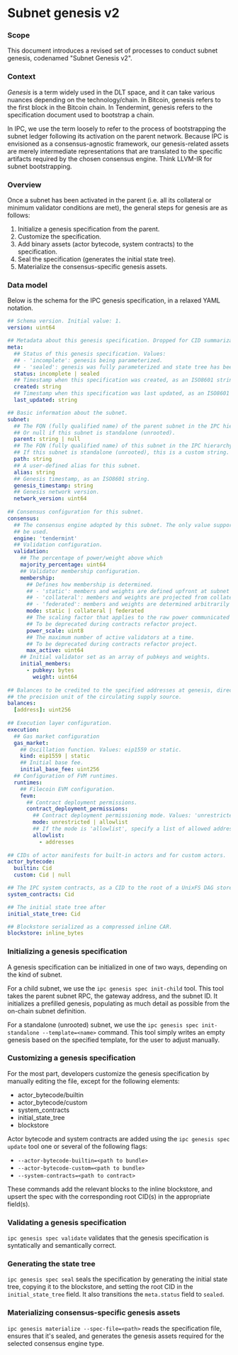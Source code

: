 # Subnet genesis v2

### Scope 

This document introduces a revised set of processes to conduct subnet genesis, codenamed "Subnet Genesis v2".  

### Context

_Genesis_ is a term widely used in the DLT space, and it can take various nuances depending on the technology/chain. 
In Bitcoin, genesis refers to the first block in the Bitcoin chain. In Tendermint, genesis refers to the specification
document used to bootstrap a chain.

In IPC, we use the term loosely to refer to the process of bootstrapping the subnet ledger following its activation on
the parent network. Because IPC is envisioned as a consensus-agnostic framework, our genesis-related assets are
merely intermediate representations that are translated to the specific artifacts required by the chosen consensus
engine. Think LLVM-IR for subnet bootstrapping.

### Overview

Once a subnet has been activated in the parent (i.e. all its collateral or minimum validator conditions are met), the
general steps for genesis are as follows:

1. Initialize a genesis specification from the parent.
2. Customize the specification.
3. Add binary assets (actor bytecode, system contracts) to the specification.
4. Seal the specification (generates the initial state tree).
5. Materialize the consensus-specific genesis assets.

### Data model 

Below is the schema for the IPC genesis specification, in a relaxed YAML notation. 

```yaml
## Schema version. Initial value: 1.
version: uint64

## Metadata about this genesis specification. Dropped for CID summarization.
meta:
  ## Status of this genesis specification. Values:
  ## - 'incomplete': genesis being parameterized.
  ## - 'sealed': genesis was fully parameterized and state tree has been generated.
  status: incomplete | sealed
  ## Timestamp when this specification was created, as an ISO8601 string.
  created: string
  ## Timestamp when this specification was last updated, as an ISO8601 string.
  last_updated: string

## Basic information about the subnet.
subnet:
  ## The FQN (fully qualified name) of the parent subnet in the IPC hierarchy, using standardised slash notation, e.g. /r314/f410.../f410...
  ## Or null if this subnet is standalone (unrooted).
  parent: string | null
  ## The FQN (fully qualified name) of this subnet in the IPC hierarchy, using standardised slash notation, e.g. /r314/f410.../f410...
  ## If this subnet is standalone (unrooted), this is a custom string.
  path: string
  ## A user-defined alias for this subnet.
  alias: string
  ## Genesis timestamp, as an ISO8601 string.
  genesis_timestamp: string
  ## Genesis network version.
  network_version: uint64 
  
## Consensus configuration for this subnet.
consensus:
  ## The consensus engine adopted by this subnet. The only value supported is 'tendermint', denoting that CometBFT will
  ## be used.
  engine: 'tendermint'
  ## Validation configuration.
  validation:
    ## The percentage of power/weight above which 
    majority_percentage: uint64
    ## Validator membership configuration.
    membership:
      ## Defines how membership is determined.
      ## - 'static': members and weights are defined upfront at subnet creation time, and cannot be changed after genesis.
      ## - 'collateral': members and weights are projected from collateral deposited at the parent (proof of stake style).
      ## - 'federated': members and weights are determined arbitrarily by an authority at the parent (proof of authority style).
      mode: static | collateral | federated
      ## The scaling factor that applies to the raw power communicated to the parent (raw * 1e-{power_scale}). 
      ## To be deprecated during contracts refactor project.
      power_scale: uint8
      ## The maximum number of active validators at a time.
      ## To be deprecated during contracts refactor project.
      max_active: uint64
    ## Initial validator set as an array of pubkeys and weights.
    initial_members:
      - pubkey: bytes
        weight: uint64
  
## Balances to be credited to the specified addresses at genesis, directly on the state tree,
## the precision unit of the circulating supply source.
balances:
  [address]: uint256
 
## Execution layer configuration. 
execution:
  ## Gas market configuration
  gas_market:
    ## Oscillation function. Values: eip1559 or static.
    kind: eip1559 | static
    ## Initial base fee.
    initial_base_fee: uint256 
  ## Configuration of FVM runtimes.
  runtimes:
    ## Filecoin EVM configuration.
    fevm:
      ## Contract deployment permissions.
      contract_deployment_permissions:
        ## Contract deployment permissioning mode. Values: 'unrestricted', or 'allowlist'.
        mode: unrestricted | allowlist
        ## If the mode is 'allowlist', specify a list of allowed addresses, or blank if none is allowed.
        allowlist:
          - addresses
         
## CIDs of actor manifests for built-in actors and for custom actors.
actor_bytecode:
  builtin: Cid
  custom: Cid | null

## The IPC system contracts, as a CID to the root of a UnixFS DAG stored in the inline blockstore.
system_contracts: Cid

## The initial state tree after
initial_state_tree: Cid

## Blockstore serialized as a compressed inline CAR.
blockstore: inline_bytes
```

### Initializing a genesis specification

A genesis specification can be initialized in one of two ways, depending on the kind of subnet.

For a child subnet, we use the `ipc genesis spec init-child` tool. This tool takes the parent subnet RPC, the gateway
address, and the subnet ID. It initializes a prefilled genesis, populating as much detail as possible from the on-chain
subnet definition.

For a standalone (unrooted) subnet, we use the `ipc genesis spec init-standalone --template=<name>` command. This tool
simply writes an empty genesis based on the specified template, for the user to adjust manually.

### Customizing a genesis specification

For the most part, developers customize the genesis specification by manually editing the file, except for the
following elements:

- actor_bytecode/builtin
- actor_bytecode/custom
- system_contracts
- initial_state_tree
- blockstore

Actor bytecode and system contracts are added using the `ipc genesis spec update` tool one or several of the following
flags:

- `--actor-bytecode-builtin=<path to bundle>`
- `--actor-bytecode-custom=<path to bundle>`
- `--system-contracts=<path to contract>`

These commands add the relevant blocks to the inline blockstore, and upsert the spec with the corresponding root CID(s)
in the appropriate field(s).

### Validating a genesis specification

`ipc genesis spec validate` validates that the genesis specification is syntatically and semantically correct.

### Generating the state tree

`ipc genesis spec seal` seals the specification by generating the initial state tree, copying it to the blockstore, and
setting the root CID in the `initial_state_tree` field. It also transitions the `meta.status` field to `sealed`.

### Materializing consensus-specific genesis assets

`ipc genesis materialize --spec-file=<path>` reads the specification file, ensures that it's sealed, and generates
the genesis assets required for the selected consensus engine type.